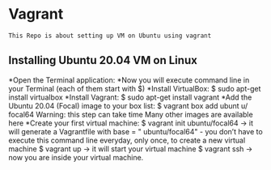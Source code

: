   # Vagrant
    This Repo is about setting up VM on Ubuntu using vagrant
  ## Installing Ubuntu 20.04 VM on Linux

  *Open the Terminal application:
    *Now you will execute command line in your Terminal (each of them start with $)
  *Install VirtualBox: $ sudo apt-get install virtualbox
  *Install Vagrant: $ sudo apt-get install vagrant
  *Add the Ubuntu 20.04 (Focal) image to your box list: $ vagrant box add ubunt  u/  focal64 Warning: this step can take time
  Many other images are available here
  *Create your first virtual machine:
  $ vagrant init ubuntu/focal64 -> it will generate a Vagrantfile with base = "  ubuntu/focal64" - you don’t have to execute this command line everyday, only   once, to create a new virtual machine
  $ vagrant up -> it will start your virtual machine
  $ vagrant ssh -> now you are inside your virtual machine.